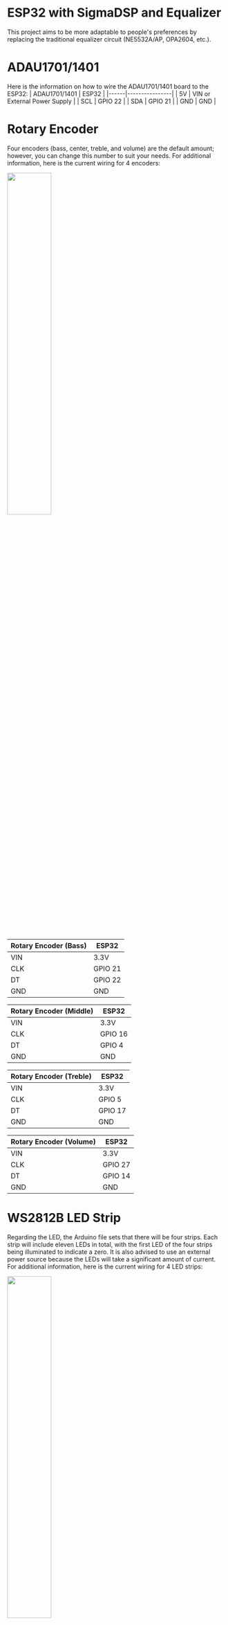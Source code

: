 # ESP32 with SigmaDSP and Equalizer


This project aims to be more adaptable to people's preferences by replacing the traditional equalizer circuit (NE5532A/AP, OPA2604, etc.). 

# ADAU1701/1401
Here is the information on how to wire the ADAU1701/1401 board to the ESP32:
| ADAU1701/1401  | ESP32 |
|------|----------------|
| 5V | VIN or External Power Supply |
| SCL | GPIO 22 |
| SDA | GPIO 21 |
| GND | GND |

# Rotary Encoder
Four encoders (bass, center, treble, and volume) are the default amount; however, you can change this number to suit your needs.
For additional information, here is the current wiring for 4 encoders:

<img src="https://user-images.githubusercontent.com/72125448/213977013-4a5b1336-3c5c-4319-94e6-383daaa219d4.jpg" width=45% height=45%>

| Rotary Encoder (Bass) | ESP32 |
|------|----------------|
| VIN | 3.3V |
| CLK | GPIO 21 |
| DT | GPIO 22 |
| GND | GND |

| Rotary Encoder (Middle) | ESP32 |
|------|----------------|
| VIN | 3.3V |
| CLK | GPIO 16 |
| DT | GPIO 4 |
| GND | GND |

| Rotary Encoder (Treble) | ESP32 |
|------|----------------|
| VIN | 3.3V |
| CLK | GPIO 5 |
| DT | GPIO 17 |
| GND | GND |

| Rotary Encoder (Volume) | ESP32 |
|------|----------------|
| VIN | 3.3V |
| CLK | GPIO 27 |
| DT | GPIO 14 |
| GND | GND |

# WS2812B LED Strip
Regarding the LED, the Arduino file sets that there will be four strips. Each strip will include eleven LEDs in total, with the first LED of the four strips being illuminated to indicate a zero. It is also advised to use an external power source because the LEDs will take a significant amount of current.
For additional information, here is the current wiring for 4 LED strips:

<img src="https://user-images.githubusercontent.com/72125448/217063951-24d0d14b-80ca-4c57-81b6-0bb9044d79c7.jpg" width=45% height=45%>

| WS2812B (Bass) | ESP32 |
|------|----------------|
| VCC | External 5V Power Supply|
| DIN | GPIO 33 |
| GND | GND |

| WS2812B (Middle) | ESP32 |
|------|----------------|
| VCC | External 5V Power Supply |
| DIN | GPIO 32 |
| GND | GND |

| WS2812B (Treble) | ESP32 |
|------|----------------|
| VCC | External 5V Power Supply |
| DIN | GPIO 18 |
| GND | GND |

| WS2812B (Volume) | ESP32 |
|------|----------------|
| VCC | External 5V Power Supply |
| DIN | GPIO 19 |
| GND | GND |

#Libraries Requirement
https://github.com/MCUdude/SigmaDSP <br />
https://github.com/igorantolic/ai-esp32-rotary-encoder <br />
https://github.com/adafruit/Adafruit_NeoPixel
#LICENSE
                                 Apache License

